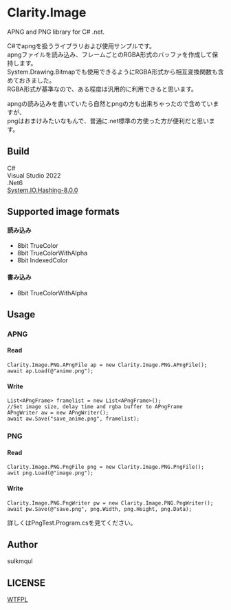 # Clarity.Image
APNG and PNG library for C# .net.

C#でapngを扱うライブラリおよび使用サンプルです。  
apngファイルを読み込み、フレームごとのRGBA形式のバッファを作成して保持します。  
System.Drawing.Bitmapでも使用できるようにRGBA形式から相互変換関数も含めておきました。  
RGBA形式が基準なので、ある程度は汎用的に利用できると思います。

apngの読み込みを書いていたら自然とpngの方も出来ちゃったので含めていますが、  
pngはおまけみたいなもんで、普通に.net標準の方使った方が便利だと思います。

## Build
C#  
Visual Studio 2022  
.Net6  
[System.IO.Hashing-8.0.0](https://www.nuget.org/packages/System.IO.Hashing/8.0.0)

## Supported image formats
#### 読み込み
- 8bit TrueColor 
- 8bit TrueColorWithAlpha
- 8bit IndexedColor

#### 書み込み
- 8bit TrueColorWithAlpha


## Usage
### APNG
#### Read
```
Clarity.Image.PNG.APngFile ap = new Clarity.Image.PNG.APngFile();
await ap.Load(@"anime.png");
```

#### Write
```
List<APngFrame> framelist = new List<APngFrame>();
//Set image size, delay time and rgba buffer to APngFrame 
APngWriter aw = new APngWriter();
await aw.Save("save_anime.png", framelist);
```

### PNG
#### Read
```
Clarity.Image.PNG.PngFile png = new Clarity.Image.PNG.PngFile();
awit png.Load(@"image.png");
```

#### Write
```
Clarity.Image.PNG.PngWriter pw = new Clarity.Image.PNG.PngWriter();
await pw.Save(@"save.png", png.Width, png.Height, png.Data);
```


詳しくはPngTest.Program.csを見てください。  



#### 
## Author 
sulkmqul  



## LICENSE
[WTFPL](http://www.wtfpl.net/)  

